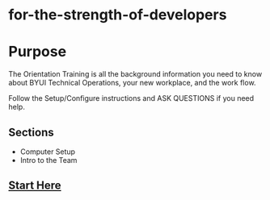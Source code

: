 # for-the-strength-of-developers

# Purpose

The Orientation Training is all the background information you need to know about BYUI Technical Operations, your new workplace, and the work flow.

Follow the Setup/Configure instructions and ASK QUESTIONS if you need help.

## Sections

- Computer Setup
- Intro to the Team

## [Start Here](./newHireToDo.md)
